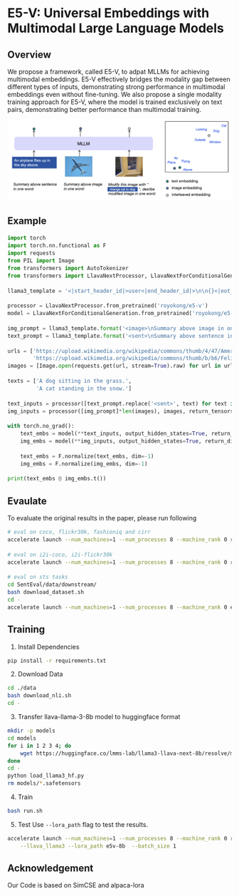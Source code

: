 # E5-V: Universal Embeddings with Multimodal Large Language Models

## Overview
We propose a framework, called E5-V, to adpat MLLMs for achieving multimodal embeddings. E5-V effectively bridges the modality gap between different types of inputs, demonstrating strong performance in multimodal embeddings even without fine-tuning. We also propose a single modality training approach for E5-V, where the model is trained exclusively on text pairs, demonstrating better performance than multimodal training.

![](figure/e5v.png)

## Example
``` python
import torch
import torch.nn.functional as F
import requests
from PIL import Image
from transformers import AutoTokenizer
from transformers import LlavaNextProcessor, LlavaNextForConditionalGeneration

llama3_template = '<|start_header_id|>user<|end_header_id|>\n\n{}<|eot_id|><|start_header_id|>assistant<|end_header_id|>\n\n \n'

processor = LlavaNextProcessor.from_pretrained('royokong/e5-v')
model = LlavaNextForConditionalGeneration.from_pretrained('royokong/e5-v', torch_dtype=torch.float16).cuda()

img_prompt = llama3_template.format('<image>\nSummary above image in one word: ')
text_prompt = llama3_template.format('<sent>\nSummary above sentence in one word: ')

urls = ['https://upload.wikimedia.org/wikipedia/commons/thumb/4/47/American_Eskimo_Dog.jpg/360px-American_Eskimo_Dog.jpg',
        'https://upload.wikimedia.org/wikipedia/commons/thumb/b/b6/Felis_catus-cat_on_snow.jpg/179px-Felis_catus-cat_on_snow.jpg']
images = [Image.open(requests.get(url, stream=True).raw) for url in urls]

texts = ['A dog sitting in the grass.',
         'A cat standing in the snow.']

text_inputs = processor([text_prompt.replace('<sent>', text) for text in texts], return_tensors="pt", padding=True).to('cuda')
img_inputs = processor([img_prompt]*len(images), images, return_tensors="pt", padding=True).to('cuda')

with torch.no_grad():
    text_embs = model(**text_inputs, output_hidden_states=True, return_dict=True).hidden_states[-1][:, -1, :]
    img_embs = model(**img_inputs, output_hidden_states=True, return_dict=True).hidden_states[-1][:, -1, :]

    text_embs = F.normalize(text_embs, dim=-1)
    img_embs = F.normalize(img_embs, dim=-1)

print(text_embs @ img_embs.t())
```


## Evaulate
To evaluate the original results in the paper, please run following
```sh
# eval on coco, flickr30k, fashioniq and cirr
accelerate launch --num_machines=1 --num_processes 8 --machine_rank 0 retrieval.py  --use_e5v 

# eval on i2i-coco, i2i-flickr30k
accelerate launch --num_machines=1 --num_processes 8 --machine_rank 0 retrieval.py  --use_e5v  --ocr_replace_text

# eval on sts tasks
cd SentEval/data/downstream/
bash download_dataset.sh
cd -
accelerate launch --num_machines=1 --num_processes 8 --machine_rank 0 eval_sts.py --model_name_or_path royokong/e5-v
```

## Training
1. Install Dependencies

``` sh
pip install -r requirements.txt
```

2. Download Data

``` sh
cd ./data
bash download_nli.sh
cd -
```

3. Transfer llava-llama-3-8b model to huggingface format

``` sh
mkdir -p models
cd models
for i in 1 2 3 4; do
    wget https://huggingface.co/lmms-lab/llama3-llava-next-8b/resolve/main/model-0000$i-of-00004.safetensors
done
cd -
python load_llama3_hf.py
rm models/*.safetensors
```

4. Train
``` sh
bash run.sh
```

5. Test
Use `--lora_path` flag to test the results.
``` sh
accelerate launch --num_machines=1 --num_processes 8 --machine_rank 0 retrieval.py \
    --llava_llama3 --lora_path e5v-8b  --batch_size 1
```


## Acknowledgement
Our Code is based on SimCSE and alpaca-lora
